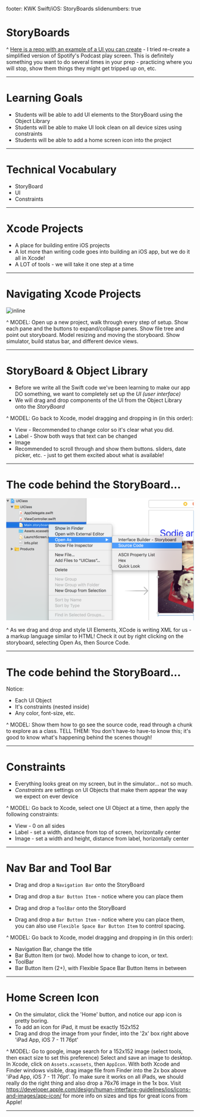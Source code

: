 footer: KWK Swift/iOS: StoryBoards
slidenumbers: true

# StoryBoards

^ [Here is a repo with an example of a UI you can create](https://github.com/turingschool-projects/storyboard-sample/tree/master) - I tried re-create a simplified version of Spotify's Podcast play screen. This is definitely something you want to do several times in your prep - practicing where you will stop, show them things they might get tripped up on, etc.

---

# Learning Goals

* Students will be able to add UI elements to the StoryBoard using the Object Library
* Students will be able to make UI look clean on all device sizes using constraints
* Students will be able to add a home screen icon into the project

---

# Technical Vocabulary

* StoryBoard
* UI
* Constraints

---

# Xcode Projects

* A place for building entire iOS projects
* A lot more than writing code goes into building an iOS app, but we do it all in Xcode!
* A LOT of tools - we will take it one step at a time

---

# Navigating Xcode Projects

![inline](slide_images/xcode-project-nav.png)

^ MODEL: Open up a new project, walk through every step of setup. Show each pane and the buttons to expand/collapse panes. Show file tree and point out storyboard. Model resizing and moving the storyboard. Show simulator, build status bar, and different device views.

---

# StoryBoard & Object Library

* Before we write all the Swift code we've been learning to make our app DO something, we want to completely set up the _UI (user interface)_
* We will drag and drop components of the UI from the Object Library onto the _StoryBoard_

^ MODEL: Go back to Xcode, model dragging and dropping in (in this order):
- View - Recommended to change color so it's clear what you did.
- Label - Show both ways that text can be changed
- Image
- Recommended to scroll through and show them buttons. sliders, date picker, etc. - just to get them excited about what is available!

---

# The code behind the StoryBoard...

![inline](slide_images/source_code.png)

^ As we drag and drop and style UI Elements, XCode is writing XML for us - a markup language similar to HTML! Check it out by right clicking on the storyboard, selecting Open As, then Source Code.

---

# The code behind the StoryBoard...

Notice:
  - Each UI Object
  - It's constraints (nested inside)
  - Any color, font-size, etc.

^ MODEL: Show them how to go see the source code, read through a chunk to explore as a class. TELL THEM: You don't have-to have-to know this; it's good to know what's happening behind the scenes though!

---

# Constraints

* Everything looks great on my screen, but in the simulator... not so much.
* _Constraints_ are settings on UI Objects that make them appear the way we expect on ever device

^ MODEL: Go back to Xcode, select one UI Object at a time, then apply the following constraints:
- View - 0 on all sides
- Label - set a width, distance from top of screen, horizontally center
- Image - set a width and height, distance from label, horizontally center

---

# Nav Bar and Tool Bar

* Drag and drop a `Navigation Bar` onto the StoryBoard
* Drag and drop a `Bar Button Item` - notice where you can place them

* Drag and drop a `ToolBar` onto the StoryBoard
* Drag and drop a `Bar Button Item` - notice where you can place them, you can also use `Flexible Space Bar Button Item` to control spacing.

^ MODEL: Go back to Xcode, model dragging and dropping in (in this order):
- Navigation Bar, change the title
- Bar Button Item (or two). Model how to change to icon, or text.
- ToolBar
- Bar Button Item (2+), with Flexible Space Bar Button Items in between

---

# Home Screen Icon

* On the simulator, click the 'Home' button, and notice our app icon is pretty boring.
* To add an icon for iPad, it must be exactly 152x152
* Drag and drop the image from your finder, into the '2x' box right above 'iPad App, iOS 7 - 11 76pt'

^ MODEL: Go to google, image search for a 152x152 image (select tools, then exact size to set this preference) Select and save an image to desktop. In Xcode, click on `Assets.xcassets`, then `AppIcon`. With both Xcode and Finder windows visible, drag image file from Finder into the 2x box above 'iPad App, iOS 7 - 11 76pt'. To make sure it works on all iPads, we should really do the right thing and also drop a 76x76 image in the 1x box.
Visit https://developer.apple.com/design/human-interface-guidelines/ios/icons-and-images/app-icon/ for more info on sizes and tips for great icons from Apple!

---
